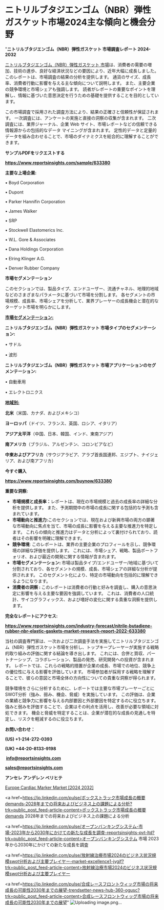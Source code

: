 # ニトリルブタジエンゴム（NBR）弾性ガスケット市場2024主な傾向と機会分野

"<strong>ニトリルブタジエンゴム（NBR）弾性ガスケット 市場調査レポート 2024-2032</strong>

<a href=https://www.reportsinsights.com/sample/633380>ニトリルブタジエンゴム（NBR）弾性ガスケット 市場</a>は、消費者の需要の増加、技術の進歩、良好な経済状況などの要因により、近年大幅に成長しました。 このレポートは、市場調査の結果の分析を提供します。 通貨のサイズ、成長率、消費者行動に影響を与える主な傾向について説明します。 また、主要企業の競争環境と市場シェアも強調します。 読者がレポートの重要なポイントを理解し、情報に基づいた意思決定を行うための基礎を提供することを目的としています。

この市場調査で採用された調査方法により、結果の正確さと信頼性が保証されます。 一次調査には、アンケートの実施と直接の洞察の収集が含まれます。 二次調査には、業界ジャーナル、企業 Web サイト、市場レポートなどの信頼できる情報源からの包括的なデータ マイニングが含まれます。 定性的データと定量的データを組み合わせることで、市場のダイナミクスを総合的に理解することができます。

<strong><b>サンプルPDFをリクエストする</b></strong>

<a href=https://www.reportsinsights.com/sample/633380><strong><u>https://www.reportsinsights.com/sample/633380</u></strong></a>

<strong>主要な上場企業:</strong>

• Boyd Corporation

• Dupont

• Parker Hannifin Corporation

• James Walker

• SRP

• Stockwell Elastomerics Inc.

• W.L. Gore & Associates

• Dana Holdings Corporation

• Elring Klinger A.G.

• Denver Rubber Company

<strong>市場セグメンテーション</strong>

このセクションでは、製品タイプ、エンドユーザー、流通チャネル、地理的地域などのさまざまなパラメータに基づいて市場を分割します。 各セグメントの市場規模、成長率、市場シェアを分析して、業界プレーヤーの成長機会と潜在的なターゲット市場を明らかにします。

<strong><u>市場セグメンテーション</u></strong><strong><u>:</u></strong>

<strong>ニトリルブタジエンゴム（NBR）弾性ガスケット 市場タイプのセグメンテーション:</strong>

• サドル

• 波形

<strong>ニトリルブタジエンゴム（NBR）弾性ガスケット 市場アプリケーションのセグメンテーション:</strong>

• 自動車用

• エレクトロニクス

<strong><u>地域別</u></strong><strong><u>:</u></strong>

<strong>北米</strong>（米国、カナダ、およびメキシコ）

<strong>ヨーロッパ</strong>（ドイツ、フランス、英国、ロシア、イタリア）

<strong>アジア太平洋</strong>（中国、日本、韓国、インド、東南アジア）

<strong>南アメリカ</strong>（ブラジル、アルゼンチン、コロンビアなど）

<strong>中東およびアフリカ</strong>（サウジアラビア、アラブ首長国連邦、エジプト、ナイジェリア、および南アフリカ）

<strong>今すぐ購入</strong>

<a href=https://www.reportsinsights.com/buynow/633380><strong><u>https://www.reportsinsights.com/buynow/633380</u></strong></a>

<strong>重要な洞察:</strong>
<ul>
  <li><strong>市場規模と成長率：</strong>レポートは、現在の市場規模と過去の成長率の詳細な分析を提供します。 また、予測期間中の市場の成長に関する包括的な予測も含まれています。</li>
  <li><strong>市場動向と推進力:</strong>このセクションでは、現在および新興市場の両方の顕著な市場動向に焦点を当て、市場の成長に影響を与える主要な推進力を特定します。 これらの傾向と推進力はデータと分析によって裏付けられており、読者はその影響を明確に理解できます。</li>
  <li><strong>競争環境</strong>: このレポートは、業界の主要企業のプロフィールを示し、競争環境の詳細な評価を提供します。 これには、市場シェア、戦略、製品ポートフォリオ、および最近の開発に関する情報が含まれます。</li>
  <li><strong>市場セグメンテーション: </strong>市場は製品タイプ/エンドユーザー/地域に基づいて分割されており、各セグメントの規模、成長、市場シェアの詳細な分析が提供されます。 このセグメント化により、特定の市場動向を包括的に理解できるようになります。</li>
  <li><strong>消費者の洞察 : </strong>このレポートは消費者の行動と好みを調査し、購入の意思決定に影響を与える主要な要因を強調しています。 これは、消費者の人口統計、サイコグラフィックス、および嗜好の変化に関する貴重な洞察を提供します。</li>
</ul>
<strong>完全なレポートにアクセス:</strong>

<a href=https://www.reportsinsights.com/industry-forecast/nitrile-butadiene-rubber-nbr-elastic-gaskets-market-research-report-2022-633380><strong><u><b>https://www.reportsinsights.com/industry-forecast/nitrile-butadiene-rubber-nbr-elastic-gaskets-market-research-report-2022-633380</b></u></strong></a>

当社の調査専門家は、一次および二次調査手法を実施してニトリルブタジエンゴム（NBR）弾性ガスケット市場を分析し、トップキープレーヤーが実施する戦略的取り組みの評価に関する結論を導き出します。 これには、合併と買収、パートナーシップ、コラボレーション、製品の発売、研究開発への投資が含まれます。 レポートでは、これらの戦略的措置が企業の成長、市場での地位、競争上の優位性に与える影響を評価しています。 市場参加者が採用する戦略を理解することで、彼らの意図と市場全体の方向性についての貴重な洞察が得られます。

競争環境をさらに分析するために、レポートでは主要な市場プレーヤーごとにSWOT分析（強み、弱み、機会、脅威）を実施しています。 この評価は、企業の業績と競争力に影響を与える内部要因と外部要因を特定するのに役立ちます。 強みと弱みを評価することで、企業はその利点を活用し、改善が必要な領域に対処できます。 機会と脅威を特定することは、企業が潜在的な成長の見通しを特定し、リスクを軽減するのに役立ちます。

<strong>お問い合わせ：</strong>

<strong>(US) +1-214-272-0393</strong>

<strong>(UK) +44-20-8133-9198</strong>

<strong> </strong><a href=info@reportsinsights.com><strong><u>info@reportsinsights.com</u></strong></a>

<a href=sales@reportsinsights.com><strong><u>sales@reportsinsights.com</u></strong></a>

<strong>アンセレ アンデレン ベリヒテ</strong>

<a href=https://www.linkedin.com/pulse/europe-cardiac-marker-markets-analysis-decision-makers-gffif/>Europe Cardiac Marker Market [2024 2032]</a>

<a href=https://jp.linkedin.com/pulse/ボックストラック市場成長の概要demands-2028年までの将来およびビジネス上の課題による分析?trk=public_post_feed-article-content>ボックストラック市場成長の概要demands 2028年までの将来およびビジネス上の課題による分析</a>

<a href=https://jp.linkedin.com/pulse/オープンバンキングシステム-市場-2023年から2030年にかけての新たな成長を調査-reportsinsights-pvt-ltd?trk=public_post_feed-article-content>オープンバンキングシステム 市場 2023年から2030年にかけての新たな成長を調査</a>

<a href=https://jp.linkedin.com/pulse/放射線治療市場2024のビジネス状況規模swot分析および主要プレイヤー-market-excellence1-jygjf?trk=public_post_feed-article-content>放射線治療市場2024のビジネス状況規模swot分析および主要プレイヤー</a>

<a href=https://jp.linkedin.com/pulse/合成レースフロントウィッグ市場の将来成長の可能性2030年までの展望-trendsetter-news-hub-360-ogusc?trk=public_post_feed-article-content>合成レースフロントウィッグ市場の将来成長の可能性2030年までの展望</a>"
![Uploading image.png…]()

